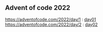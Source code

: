 ## Advent of code 2022
https://adventofcode.com/2022/day/1 : [day01](https://github.com/monkeyarmada/advent-2022/tree/main/day01)
https://adventofcode.com/2022/day/2 : [day02](https://github.com/monkeyarmada/advent-2022/tree/main/day02)